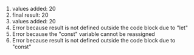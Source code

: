 1. values added: 20
2. final result: 20
3. values added: 20
4. Error because result is not defined outside the code block due to "let"
5. Error because the "const" variable cannot be reassigned
6. Error because result is not defined outside the code block due to "const"
